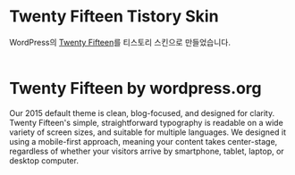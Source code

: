 # Twenty Fifteen Tistory Skin
WordPress의 [Twenty Fifteen](https://wordpress.org/themes/twentyfifteen/)를 티스토리 스킨으로 만들었습니다.
<br><br>
# Twenty Fifteen by wordpress.org
Our 2015 default theme is clean, blog-focused, and designed for clarity. Twenty Fifteen's simple, straightforward typography is readable on a wide variety of screen sizes, and suitable for multiple languages. We designed it using a mobile-first approach, meaning your content takes center-stage, regardless of whether your visitors arrive by smartphone, tablet, laptop, or desktop computer.
